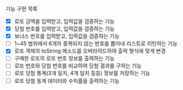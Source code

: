 기능 구현 목록
- [x] 로또 금액을 입력받고, 입력값을 검증하는 기능
- [x] 당첨 번호를 입력받고, 입력값을 검증하는 기능
- [x] 보너스 번호를 입력받고, 입력값을 검증하는 기능
- [ ] 1~45 범위에서 6개의 중복되지 않는 번호를 뽑아내 리스트로 리턴하는 기능
- [x] 로또 객체의 toString 메소드를 오버라이드하여 출력 형식에 맞게 변경
- [ ] 구매한 로또의 로또 번호 정보를 출력하는 기능
- [ ] 로또 번호와 당첨 번호를 비교하여 당첨 결과를 구하는 기능
- [ ] 로또 당첨 통계(3개 일치, 4개 일치 등등) 정보를 저장하는 기능
- [ ] 로또 당첨 동계 데이터와 수익률을 출력하는 기능